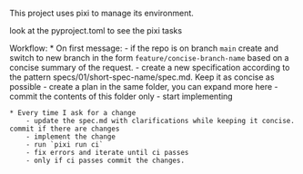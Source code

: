 This project uses pixi to manage its environment.

look at the pyproject.toml to see the pixi tasks

Workflow:
    * On first message:
    - if the repo is on branch `main` create and switch to new branch in the form `feature/concise-branch-name` based on a concise summary of the request. 
        - create a new specification according to the pattern specs/01/short-spec-name/spec.md.  Keep it as concise as possible
        - create a plan in the same folder, you can expand more here
        - commit the contents of this folder only
        - start implementing

    * Every time I ask for a change
        - update the spec.md with clarifications while keeping it concise. commit if there are changes
        - implement the change
        - run `pixi run ci`
        - fix errors and iterate until ci passes
        - only if ci passes commit the changes.
